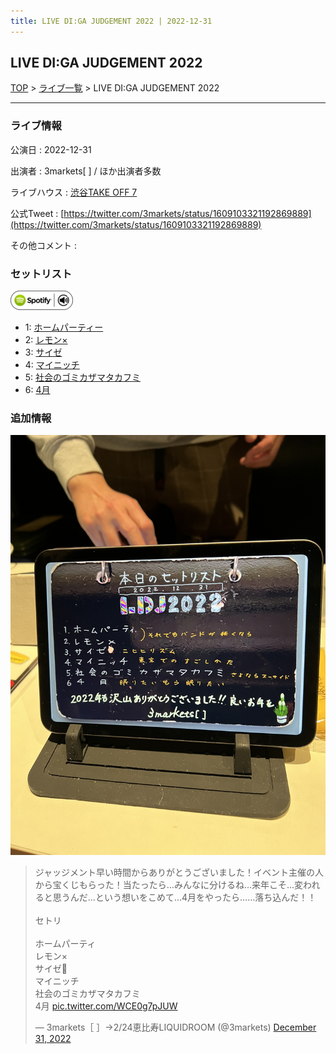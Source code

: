 ```yaml
---
title: LIVE DI:GA JUDGEMENT 2022 | 2022-12-31
---
```

## LIVE DI:GA JUDGEMENT 2022

[TOP](/setlist/) > [ライブ一覧](lives.html) > LIVE DI:GA JUDGEMENT 2022

___

### ライブ情報

公演日
:    2022-12-31

出演者
:    3markets[ ] / ほか出演者多数

ライブハウス
:    [渋谷TAKE OFF 7](livehouse049.html)

公式Tweet
:    [https://twitter.com/3markets/status/1609103321192869889](https://twitter.com/3markets/status/1609103321192869889)

その他コメント
:    

### セットリスト


[![play with spotify](images/spotify-icon.png)](https://open.spotify.com/playlist/2swvyevVG9CrsgBRO0L5zd)



*  1: [ホームパーティー](song011.html)
*  2: [レモン×](song003.html)
*  3: [サイゼ](song004.html)
*  4: [マイニッチ](song046.html)
*  5: [社会のゴミカザマタカフミ](song002.html)
*  6: [4月](song029.html)


### 追加情報


[![セトリ画像](images/048.jpg)](images/048.jpg)


<blockquote class="twitter-tweet"><p lang="ja" dir="ltr">ジャッジメント早い時間からありがとうございました！イベント主催の人から宝くじもらった！当たったら…みんなに分けるね…来年こそ…変われると思うんだ…という想いをこめて…4月をやったら……落ち込んだ！！<br><br>セトリ<br><br>ホームパーティ<br>レモン×<br>サイゼ🎥<br>マイニッチ<br>社会のゴミカザマタカフミ<br>4月 <a href="https://t.co/WCE0g7pJUW">pic.twitter.com/WCE0g7pJUW</a></p>&mdash; 3markets［ ］→2/24恵比寿LIQUIDROOM (@3markets) <a href="https://twitter.com/3markets/status/1609103321192869889?ref_src=twsrc%5Etfw">December 31, 2022</a></blockquote>
<script async src="https://platform.twitter.com/widgets.js" charset="utf-8"></script>



